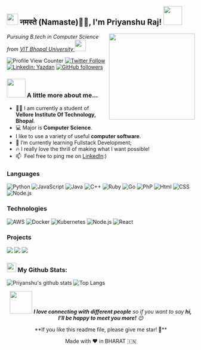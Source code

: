 <h2><img src="https://emojis.slackmojis.com/emojis/images/1531849430/4246/blob-sunglasses.gif?1531849430" width="30"/> नमस्ते (Namaste)🙏🏻, I'm Priyanshu Raj! <img src="https://media.giphy.com/media/12oufCB0MyZ1Go/giphy.gif" width="50"></h2>
<img align='right' src="https://media.giphy.com/media/M9gbBd9nbDrOTu1Mqx/giphy.gif" width="230">
<p><em>Pursuing B.tech in Computer Science from <a href="https://vitbhopal.ac.in/">VIT Bhopal University
</a><img src="https://media.giphy.com/media/WUlplcMpOCEmTGBtBW/giphy.gif" width="30"> 
</em></p>

![Profile View Counter](https://komarev.com/ghpvc/?username=Priyanshuraj21030)
[![Twitter Follow](https://img.shields.io/twitter/follow/Priyans91079265?label=Follow)](https://twitter.com/intent/follow?screen_name=Priyans91079265)
[![Linkedin: Yazdan](https://img.shields.io/badge/-Priyanshu-blue?style=flat-square&logo=Linkedin&logoColor=white&link=https://www.linkedin.com/in/priyanshu-raj-280ba8220/)](https://www.linkedin.com/in/priyanshu-raj-280ba8220/)
[![GitHub followers](https://img.shields.io/github/followers/Priyanshuraj21030?label=Follow&style=social)](https://github.com/Priyanshuraj21030)

### <img src="https://media.giphy.com/media/VgCDAzcKvsR6OM0uWg/giphy.gif" width="50"> A little more about me...  

- 👨‍🏛 I am currently a student of **Vellore Institute Of Technology, Bhopal**.
- 💻 Major is **Computer Science**.
- I like to use a variety of useful **computer software**.
- 🌱 I’m currently learning Fullstack Development;
- 🔥 I really love the thrill of making what I want possible!
- 📫 &nbsp;Feel free to ping me on [LinkedIn](https://www.linkedin.com/in/priyanshu-raj-280ba8220/):)



  
### Languages

![Python](https://img.shields.io/badge/-Python-000?&logo=Python)
![JavaScript](https://img.shields.io/badge/-JavaScript-000?&logo=JavaScript)
![Java](https://img.shields.io/badge/-Java-000?&logo=Java&logoColor=007396)
![C++](https://img.shields.io/badge/-C++-000?&logo=c%2b%2b&logoColor=00599C)
![Ruby](https://img.shields.io/badge/-AWS-000?&logo=Ruby)
![Go](https://img.shields.io/badge/-Go-000?&logo=Go)
![PhP](https://img.shields.io/badge/-PhP-000?&logo=PhP)
![Html](https://img.shields.io/badge/-HTML-000?&logo=Html)
![CSS](https://img.shields.io/badge/-CSS-000?&logo=CSS)
![Node.js](https://img.shields.io/badge/-Node.js-000?&logo=Node.js)

### Technologies

![AWS](https://img.shields.io/badge/-AWS-000?&logo=Amazon-AWS&logoColor=F90)
![Docker](https://img.shields.io/badge/-Docker-000?&logo=Docker)
![Kubernetes](https://img.shields.io/badge/-Kubernetes-000?&logo=Kubernetes)
![Node.js](https://img.shields.io/badge/-Node.js-000?&logo=node.js)
![React](https://img.shields.io/badge/-React-000?&logo=React)
### Projects

[![](https://img.shields.io/badge/-🧬%20Asquare%20Website-000)](https://github.com/Priyanshuraj21030/Asquares)
[![](https://img.shields.io/badge/-👔%20Myntra%20Certifyy-000)](https://github.com/Priyanshuraj21030/certificate)
[![](https://img.shields.io/badge/-☕️%20Health%20Website-000)](https://github.com/Priyanshuraj21030/HealthCheckup)

### <img src='https://media1.giphy.com/media/du3J3cXyzhj75IOgvA/giphy.gif?cid=ecf05e47x2g034i9pzwtzzsd3xgg2w9nr94t4tflbbgo3008&rid=giphy.gif' width='25' /> My Github Stats:
![Priyanshu's github stats](https://github-readme-stats.vercel.app/api?username=Priyanshuraj21030&show_icons=true&title_color=ffc857&icon_color=8ac926&text_color=daf7dc&bg_color=151515&hide=issues&count_private=true&include_all_commits=true)
![Top Langs](https://github-readme-stats.vercel.app/api/top-langs/?username=Priyanshuraj21030&layout=compact&text_color=daf7dc&bg_color=151515&hide=css,html,php)



<p align="center"><img src="https://media.giphy.com/media/LnQjpWaON8nhr21vNW/giphy.gif" width="60"> <em><b>I love connecting with different people</b> so if you want to say <b>hi, I'll be happy to meet you more!</b> 😊</em></p>

<p align="center"> **If you like this readme file, please give me star! 🌟**</p>
<p align="center">Made with ❤️ in BHARAT 🇮🇳</p>
